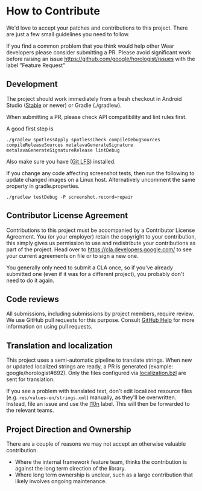 # How to Contribute

We'd love to accept your patches and contributions to this project. There are
just a few small guidelines you need to follow.

If you find a common problem that you think would help other Wear developers
please consider submitting a PR. Please avoid significant work before raising
an issue https://github.com/google/horologist/issues with the label "Feature Request"

## Development

The project should work immediately from a fresh checkout in Android Studio ([Stable](https://developer.android.com/studio/releases) or newer) or Gradle (./gradlew).

When submitting a PR, please check API compatibility and lint rules first.

A good first step is

```
./gradlew spotlessApply spotlessCheck compileDebugSources compileReleaseSources metalavaGenerateSignature metalavaGenerateSignatureRelease lintDebug
```

Also make sure you have ([Git LFS](https://git-lfs.github.com/)) installed.

If you change any code affecting screenshot tests, then run the following to update changed images
on a Linux host. Alternatively uncomment the same property in gradle.properties.

```
./gradlew testDebug -P screenshot.record=repair
```


## Contributor License Agreement

Contributions to this project must be accompanied by a Contributor License
Agreement. You (or your employer) retain the copyright to your contribution,
this simply gives us permission to use and redistribute your contributions as
part of the project. Head over to <https://cla.developers.google.com/> to see
your current agreements on file or to sign a new one.

You generally only need to submit a CLA once, so if you've already submitted one
(even if it was for a different project), you probably don't need to do it
again.

## Code reviews

All submissions, including submissions by project members, require review. We
use GitHub pull requests for this purpose. Consult
[GitHub Help](https://help.github.com/articles/about-pull-requests/) for more
information on using pull requests.

## Translation and localization

This project uses a semi-automatic pipeline to translate strings. When new or
updated localized strings are ready, a PR is generated (example:
google/horologist#692). Only the files configured via [localization.bzl](https://github.com/google/horologist/blob/main/localization.bzl)
are sent for translation.

If you see a problem with translated text, don't edit localized resource files
(e.g. `res/values-en/strings.xml`) manually, as they'll be overwritten. Instead,
file an issue and use the [l10n](https://github.com/google/horologist/labels/l10n)
label. This will then be forwarded to the relevant teams.

## Project Direction and Ownership

There are a couple of reasons we may not accept an otherwise valuable
contribution.

- Where the internal framework feature team, thinks the contribution is against the
long term direction of the library.
- Where long term ownership is unclear, such as a large contribution that likely involves
ongoing maintenance.
